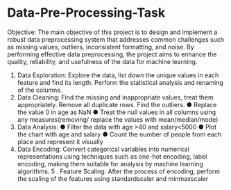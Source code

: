 # Data-Pre-Processing-Task
Objective:
The main objective of this project is to design and implement a robust data
preprocessing system that addresses common challenges such as missing values,
outliers, inconsistent formatting, and noise. By performing effective data preprocessing,
the project aims to enhance the quality, reliability, and usefulness of the data for
machine learning.


1. Data Exploration: 
Explore the data, list down the unique values in each feature and find
its length. Perform the statistical analysis and renaming of the columns.
2. Data Cleaning:
Find the missing and inappropriate values, treat them appropriately. Remove all
duplicate rows. Find the outliers.
● Replace the value 0 in age as NaN
● Treat the null values in all columns using any measures(removing/ replace the
values with mean/median/mode)
3. Data Analysis:
● Filter the data with age >40 and salary<5000
● Plot the chart with age and salary
● Count the number of people from each place and represent it visually
4. Data Encoding:
Convert categorical variables into numerical representations using techniques such as
one-hot encoding, label encoding, making them suitable for analysis by machine
learning algorithms.
5 . Feature Scaling:
After the process of encoding, perform the scaling of the features using standardscaler
and minmaxscaler
